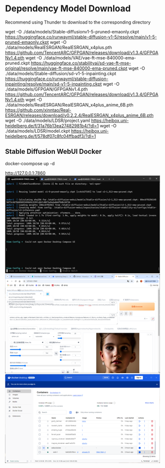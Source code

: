 # Dependency Model Download

Recommend using Thunder to download to the corresponding directory

wget -O ./data/models/Stable-diffusionv1-5-pruned-emaonly.ckpt https://huggingface.co/runwayml/stable-diffusion-v1-5/resolve/main/v1-5-pruned-emaonly.ckpt
wget -O ./data/models/RealESRGAN/RealESRGAN_x4plus.pth https://github.com/TencentARC/GFPGAN/releases/download/v1.3.4/GFPGANv1.4.pth
wget -O ./data/models/VAE/vae-ft-mse-840000-ema-pruned.ckpt https://huggingface.co/stabilityai/sd-vae-ft-mse-original/resolve/main/vae-ft-mse-840000-ema-pruned.ckpt
wget -O ./data/models/Stable-diffusion/sd-v1-5-inpainting.ckpt https://huggingface.co/runwayml/stable-diffusion-inpainting/resolve/main/sd-v1-5-inpainting.ckpt
wget -O ./data/models/GFPGAN/GFPGANv1.4.pth https://github.com/TencentARC/GFPGAN/releases/download/v1.3.4/GFPGANv1.4.pth
wget -O ./data/models/RealESRGAN/RealESRGAN_x4plus_anime_6B.pth https://github.com/xinntao/Real-ESRGAN/releases/download/v0.2.2.4/RealESRGAN_x4plus_anime_6B.pth
wget -O ./data/models/LDSR/project.yaml https://heibox.uni-heidelberg.de/f/31a76b13ea27482981b4/?dl=1
wget -O ./data/models/LDSR/model.ckpt https://heibox.uni-heidelberg.de/f/578df07c8fc04ffbadf3/?dl=1

## Stable Diffusion WebUI Docker

docker-coompose up -d

http://127.0.0.1:7860
![compose](./images/compose.png)
![web](./images/web.png)
![wsl](./images/docker-wsl.png)